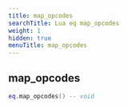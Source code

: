 ```yaml
---
title: map_opcodes
searchTitle: Lua eq map_opcodes
weight: 1
hidden: true
menuTitle: map_opcodes
---
```

## map_opcodes
```lua
eq.map_opcodes() -- void
```